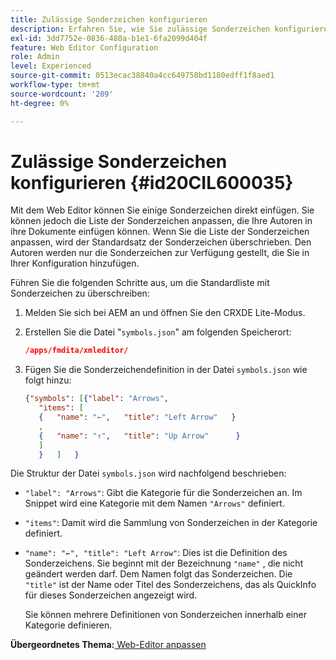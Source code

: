 ```yaml
---
title: Zulässige Sonderzeichen konfigurieren
description: Erfahren Sie, wie Sie zulässige Sonderzeichen konfigurieren
exl-id: 3dd7752e-0836-480a-b1e1-6fa2099d404f
feature: Web Editor Configuration
role: Admin
level: Experienced
source-git-commit: 0513ecac38840a4cc649758bd1180edff1f8aed1
workflow-type: tm+mt
source-wordcount: '209'
ht-degree: 0%

---
```


# Zulässige Sonderzeichen konfigurieren {#id20CIL600035}

Mit dem Web Editor können Sie einige Sonderzeichen direkt einfügen. Sie können jedoch die Liste der Sonderzeichen anpassen, die Ihre Autoren in ihre Dokumente einfügen können. Wenn Sie die Liste der Sonderzeichen anpassen, wird der Standardsatz der Sonderzeichen überschrieben. Den Autoren werden nur die Sonderzeichen zur Verfügung gestellt, die Sie in Ihrer Konfiguration hinzufügen.

Führen Sie die folgenden Schritte aus, um die Standardliste mit Sonderzeichen zu überschreiben:

1. Melden Sie sich bei AEM an und öffnen Sie den CRXDE Lite-Modus.

1. Erstellen Sie die Datei &quot;`symbols.json`&quot; am folgenden Speicherort:

   ```json
   /apps/fmdita/xmleditor/
   ```

1. Fügen Sie die Sonderzeichendefinition in der Datei `symbols.json` wie folgt hinzu:

   ```json
   {"symbols": [{"label": "Arrows",
      "items": [
      {   "name": "←",   "title": "Left Arrow"   } 
      ,   
      {   "name": "↑",   "title": "Up Arrow"      } 
      ]   
      }   ]   }
   ```


Die Struktur der Datei `symbols.json` wird nachfolgend beschrieben:

- `"label": "Arrows"`: Gibt die Kategorie für die Sonderzeichen an. Im Snippet wird eine Kategorie mit dem Namen `"Arrows"` definiert.
- `"items"`: Damit wird die Sammlung von Sonderzeichen in der Kategorie definiert.
- `"name": "←", "title": "Left Arrow"`: Dies ist die Definition des Sonderzeichens. Sie beginnt mit der Bezeichnung `"name"` , die nicht geändert werden darf. Dem Namen folgt das Sonderzeichen. Die `"title"` ist der Name oder Titel des Sonderzeichens, das als QuickInfo für dieses Sonderzeichen angezeigt wird.

  Sie können mehrere Definitionen von Sonderzeichen innerhalb einer Kategorie definieren.


**Übergeordnetes Thema:**[ Web-Editor anpassen](conf-web-editor.md)
